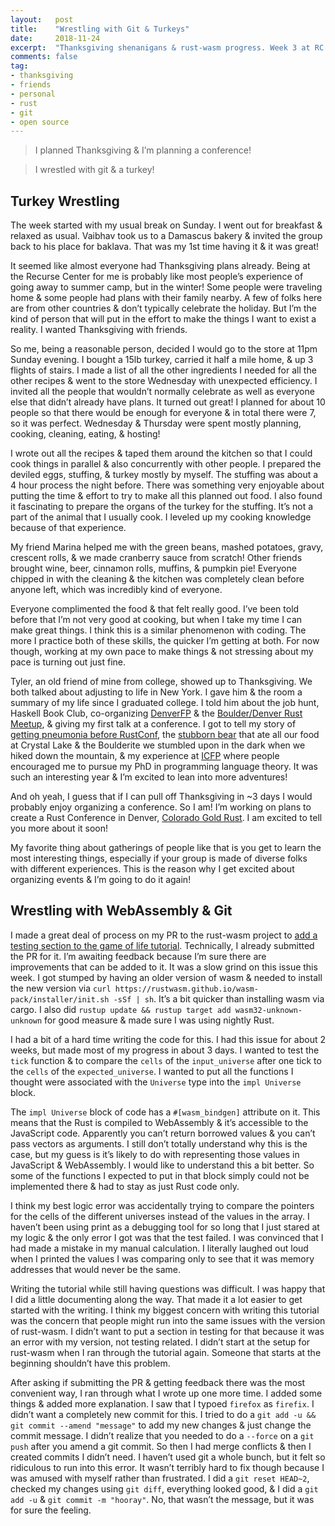 ```yaml
---
layout:   post
title:    "Wrestling with Git & Turkeys"
date:     2018-11-24
excerpt:  "Thanksgiving shenanigans & rust-wasm progress. Week 3 at RC."
comments: false
tag:
- thanksgiving
- friends
- personal
- rust
- git
- open source
---
```


> I planned Thanksgiving & I’m planning a conference!

<!-- -->
> I wrestled with git & a turkey!

## Turkey Wrestling

The week started with my usual break on Sunday. I went out for breakfast & relaxed as usual. Vaibhav took us to a Damascus bakery & invited the group back to his place for baklava. That was my 1st time having it & it was great! 

It seemed like almost everyone had Thanksgiving plans already. Being at the Recurse Center for me is probably like most people’s experience of going away to summer camp, but in the winter! Some people were traveling home & some people had plans with their family nearby. A few of folks here are from other countries & don’t typically celebrate the holiday. But I’m the kind of person that will put in the effort to make the things I want to exist a reality. I wanted Thanksgiving with friends.

So me, being a reasonable person, decided I would go to the store at 11pm Sunday evening. I bought a 15lb turkey, carried it half a mile home, & up 3 flights of stairs. I made a list of all the other ingredients I needed for all the other recipes & went to the store Wednesday with unexpected efficiency. I invited all the people that wouldn’t normally celebrate as well as everyone else that didn’t already have plans. It turned out great! I planned for about 10 people so that there would be enough for everyone & in total there were 7, so it was perfect. Wednesday & Thursday were spent mostly planning, cooking, cleaning, eating, & hosting! 

I wrote out all the recipes & taped them around the kitchen so that I could cook things in parallel & also concurrently with other people. I prepared the deviled eggs, stuffing, & turkey mostly by myself. The stuffing was about a 4 hour process the night before. There was something very enjoyable about putting the time & effort to try to make all this planned out food. I also found it fascinating to prepare the organs of the turkey for the stuffing. It’s not a part of the animal that I usually cook. I leveled up my cooking knowledge because of that experience. 

My friend Marina helped me with the green beans, mashed potatoes, gravy, crescent rolls, & we made cranberry sauce from scratch! Other friends brought wine, beer, cinnamon rolls, muffins, & pumpkin pie! Everyone chipped in with the cleaning & the kitchen was completely clean before anyone left, which was incredibly kind of everyone. 

Everyone complimented the food & that felt really good. I’ve been told before that I’m not very good at cooking, but when I take my time I can make great things. I think this is a similar phenomenon with coding. The more I practice both of these skills, the quicker I’m getting at both. For now though, working at my own pace to make things & not stressing about my pace is turning out just fine.

Tyler, an old friend of mine from college, showed up to Thanksgiving. We both talked about adjusting to life in New York. I gave him & the room a summary of my life since I graduated college. I told him about the job hunt, Haskell Book Club, co-organizing [DenverFP](https://www.meetup.com/denverfp/) & the [Boulder/Denver Rust Meetup](https://www.meetup.com/Rust-Boulder-Denver), & giving my first talk at a conference. I got to tell my story of [getting pneumonia before RustConf](https://twitter.com/DebugSteven/status/1030555170847879168), the [stubborn bear](https://twitter.com/DebugSteven/status/1036285783454478338) that ate all our food at Crystal Lake & the Boulderite we stumbled upon in the dark when we hiked down the mountain, & my experience at [ICFP]() where people encouraged me to pursue my PhD in programming language theory. It was such an interesting year & I’m excited to lean into more adventures!

And oh yeah, I guess that if I can pull off Thanksgiving in ~3 days I would probably enjoy organizing a conference. So I am! I’m working on plans to create a Rust Conference in Denver, [Colorado Gold Rust](https://twitter.com/COGoldRust). I am excited to tell you more about it soon!

My favorite thing about gatherings of people like that is you get to learn the most interesting things, especially if your group is made of diverse folks with different experiences. This is the reason why I get excited about organizing events & I’m going to do it again!

## Wrestling with WebAssembly & Git

I made a great deal of process on my PR to the rust-wasm project to [add a testing section to the game of life tutorial](https://github.com/rustwasm/book/pull/137). Technically, I already submitted the PR for it. I’m awaiting feedback because I’m sure there are improvements that can be added to it. It was a slow grind on this issue this week. I got stumped by having an older version of wasm & needed to install the new version via `curl https://rustwasm.github.io/wasm-pack/installer/init.sh -sSf | sh`. It’s a bit quicker than installing wasm via cargo. I also did `rustup update && rustup target add wasm32-unknown-unknown` for good measure & made sure I was using nightly Rust.

I had a bit of a hard time writing the code for this. I had this issue for about 2 weeks, but made most of my progress in about 3 days. I wanted to test the `tick` function & to compare the `cells` of the `input_universe` after one tick to the `cells` of the `expected_universe`. I wanted to put all the functions I thought were associated with the `Universe` type into the `impl Universe` block. 

The `impl Universe` block of code has a `#[wasm_bindgen]` attribute on it. This means that the Rust is compiled to WebAssembly & it’s accessible to the JavaScript code. Apparently you can’t return borrowed values & you can’t pass vectors as arguments. I still don’t totally understand why this is the case, but my guess is it’s likely to do with representing those values in JavaScript & WebAssembly. I would like to understand this a bit better. So some of the functions I expected to put in that block simply could not be implemented there & had to stay as just Rust code only.

I think my best logic error was accidentally trying to compare the pointers for the cells of the different universes instead of the values in the array. I haven’t been using print as a debugging tool for so long that I just stared at my logic & the only error I got was that the test failed. I was convinced that I had made a mistake in my manual calculation. I literally laughed out loud when I printed the values I was comparing only to see that it was memory addresses that would never be the same.

Writing the tutorial while still having questions was difficult. I was happy that I did a little documenting along the way. That made it a lot easier to get started with the writing. I think my biggest concern with writing this tutorial was the concern that people might run into the same issues with the version of rust-wasm. I didn’t want to put a section in testing for that because it was an error with my version, not testing related. I didn’t start at the setup for rust-wasm when I ran through the tutorial again. Someone that starts at the beginning shouldn’t have this problem.

After asking if submitting the PR & getting feedback there was the most convenient way, I ran through what I wrote up one more time. I added some things & added more explanation. I saw that I typoed `firefox` as `firefix`. I didn’t want a completely new commit for this. I tried to do a `git add -u && git commit --amend "message"` to add my new changes & just change the commit message. I didn’t realize that you needed to do a `--force` on a `git push` after you amend a git commit. So then I had merge conflicts & then I created commits I didn’t need. I haven’t used git a whole bunch, but it felt so ridiculous to run into this error. It wasn’t terribly hard to fix though because I was amused with myself rather than frustrated. I did a `git reset HEAD~2`, checked my changes using `git diff`, everything looked good, & I did a `git add -u` & `git commit -m "hooray"`. No, that wasn’t the message, but it was for sure the feeling.
